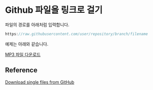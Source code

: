 # Github 파일을 링크로 걸기

파일의 경로를 아래처럼 입력합니다.

```java
https://raw.githubusercontent.com/user/repository/branch/filename
```

예제는 아래와 같습니다.

[MP3 파일 다운로드](https://raw.githubusercontent.com/kyopark2014/simple-serverless-storytime/main/sample-result.mp3)


## Reference 

[Download single files from GitHub](https://stackoverflow.com/questions/4604663/download-single-files-from-github)
